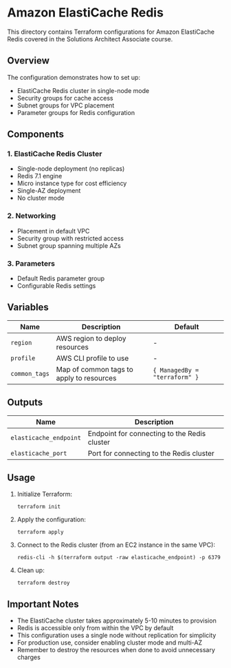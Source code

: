 # Amazon ElastiCache Redis

This directory contains Terraform configurations for Amazon ElastiCache Redis covered in the Solutions Architect Associate course.

## Overview

The configuration demonstrates how to set up:
- ElastiCache Redis cluster in single-node mode
- Security groups for cache access
- Subnet groups for VPC placement
- Parameter groups for Redis configuration

## Components

### 1. ElastiCache Redis Cluster
- Single-node deployment (no replicas)
- Redis 7.1 engine
- Micro instance type for cost efficiency
- Single-AZ deployment
- No cluster mode

### 2. Networking
- Placement in default VPC
- Security group with restricted access
- Subnet group spanning multiple AZs

### 3. Parameters
- Default Redis parameter group
- Configurable Redis settings

## Variables

| Name          | Description                              | Default                       |
|---------------|------------------------------------------|-------------------------------|
| `region`      | AWS region to deploy resources           | -                             |
| `profile`     | AWS CLI profile to use                   | -                             |
| `common_tags` | Map of common tags to apply to resources | `{ ManagedBy = "terraform" }` |

## Outputs

| Name                   | Description                                  |
|------------------------|----------------------------------------------|
| `elasticache_endpoint` | Endpoint for connecting to the Redis cluster |
| `elasticache_port`     | Port for connecting to the Redis cluster     |

## Usage

1. Initialize Terraform:
   ```
   terraform init
   ```

2. Apply the configuration:
   ```
   terraform apply
   ```

3. Connect to the Redis cluster (from an EC2 instance in the same VPC):
   ```
   redis-cli -h $(terraform output -raw elasticache_endpoint) -p 6379
   ```

4. Clean up:
   ```
   terraform destroy
   ```

## Important Notes

- The ElastiCache cluster takes approximately 5-10 minutes to provision
- Redis is accessible only from within the VPC by default
- This configuration uses a single node without replication for simplicity
- For production use, consider enabling cluster mode and multi-AZ
- Remember to destroy the resources when done to avoid unnecessary charges